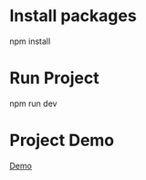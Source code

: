 # Install packages
npm install

# Run Project
npm run dev

# Project Demo
[Demo](https://react-movies-project.app)
